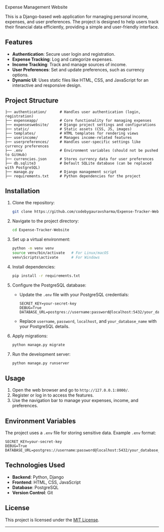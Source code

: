 Expense Management Website

This is a Django-based web application for managing personal income, expenses, and user preferences. The project is designed to help users track their financial data efficiently, providing a simple and user-friendly interface.

## Features
- **Authentication**: Secure user login and registration.
- **Expense Tracking**: Log and categorize expenses.
- **Income Tracking**: Track and manage sources of income.
- **User Preferences**: Set and update preferences, such as currency options.
- **Dynamic UI**: Uses static files like HTML, CSS, and JavaScript for an interactive and responsive design.

## Project Structure
```
├── authentication/      # Handles user authentication (login, registration)
├── expenseapp/          # Core functionality for managing expenses
├── expenseswebsite/     # Django project settings and configurations
├── static/              # Static assets (CSS, JS, images)
├── templates/           # HTML templates for rendering views
├── userincome/          # Manages income-related features
├── userpreferences/     # Handles user-specific settings like currency preferences
├── .env                 # Environment variables (should not be pushed to GitHub)
├── currencies.json      # Stores currency data for user preferences
├── db.sqlite3           # Default SQLite database (can be replaced with PostgreSQL)
├── manage.py            # Django management script
├── requirements.txt     # Python dependencies for the project
```

## Installation

1. Clone the repository:
   ```bash
   git clone https://github.com/codebygauravsharma/Expense-Tracker-Website.git
   ```
2. Navigate to the project directory:
   ```bash
   cd Expense-Tracker-Website
   ```
3. Set up a virtual environment:
   ```bash
   python -m venv venv
   source venv/bin/activate   # For Linux/macOS
   venv\Scripts\activate      # For Windows
   ```
4. Install dependencies:
   ```bash
   pip install -r requirements.txt
   ```

5. Configure the PostgreSQL database:
   - Update the `.env` file with your PostgreSQL credentials:
     ```
     SECRET_KEY=your-secret-key
     DEBUG=True
     DATABASE_URL=postgres://username:password@localhost:5432/your_database_name
     ```
   - Replace `username`, `password`, `localhost`, and `your_database_name` with your PostgreSQL details.

6. Apply migrations:
   ```bash
   python manage.py migrate
   ```

7. Run the development server:
   ```bash
   python manage.py runserver
   ```

## Usage

1. Open the web browser and go to `http://127.0.0.1:8000/`.
2. Register or log in to access the features.
3. Use the navigation bar to manage your expenses, income, and preferences.

## Environment Variables

The project uses a `.env` file for storing sensitive data. Example `.env` format:
```
SECRET_KEY=your-secret-key
DEBUG=True
DATABASE_URL=postgres://username:password@localhost:5432/your_database_name
```

## Technologies Used
- **Backend**: Python, Django
- **Frontend**: HTML, CSS, JavaScript
- **Database**: PostgreSQL
- **Version Control**: Git


## License
This project is licensed under the [MIT License](LICENSE).

---
